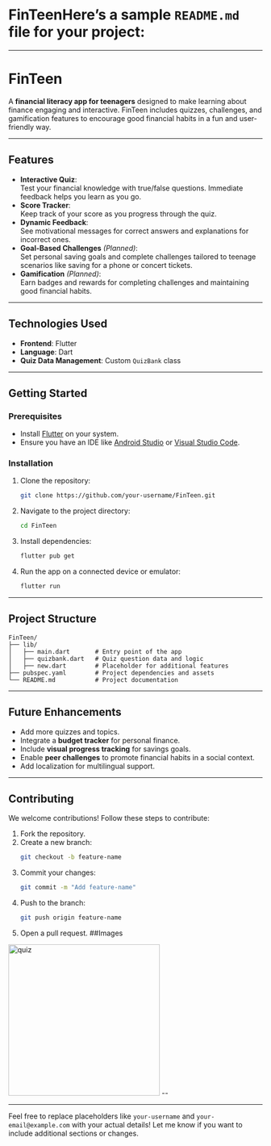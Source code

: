 # FinTeenHere’s a sample `README.md` file for your project:

---

# **FinTeen**  
A **financial literacy app for teenagers** designed to make learning about finance engaging and interactive. FinTeen includes quizzes, challenges, and gamification features to encourage good financial habits in a fun and user-friendly way.

---

## **Features**
- **Interactive Quiz**:  
  Test your financial knowledge with true/false questions. Immediate feedback helps you learn as you go.  
- **Score Tracker**:  
  Keep track of your score as you progress through the quiz.  
- **Dynamic Feedback**:  
  See motivational messages for correct answers and explanations for incorrect ones.  
- **Goal-Based Challenges** *(Planned)*:  
  Set personal saving goals and complete challenges tailored to teenage scenarios like saving for a phone or concert tickets.  
- **Gamification** *(Planned)*:  
  Earn badges and rewards for completing challenges and maintaining good financial habits.

---

## **Technologies Used**
- **Frontend**: Flutter  
- **Language**: Dart  
- **Quiz Data Management**: Custom `QuizBank` class  

---

## **Getting Started**

### Prerequisites
- Install [Flutter](https://flutter.dev/docs/get-started/install) on your system.
- Ensure you have an IDE like [Android Studio](https://developer.android.com/studio) or [Visual Studio Code](https://code.visualstudio.com/).

### Installation
1. Clone the repository:  
   ```bash
   git clone https://github.com/your-username/FinTeen.git
   ```
2. Navigate to the project directory:  
   ```bash
   cd FinTeen
   ```
3. Install dependencies:  
   ```bash
   flutter pub get
   ```
4. Run the app on a connected device or emulator:  
   ```bash
   flutter run
   ```

---

## **Project Structure**
```
FinTeen/
├── lib/
│   ├── main.dart       # Entry point of the app
│   ├── quizbank.dart   # Quiz question data and logic
│   ├── new.dart        # Placeholder for additional features
├── pubspec.yaml        # Project dependencies and assets
└── README.md           # Project documentation
```

---

## **Future Enhancements**
- Add more quizzes and topics.
- Integrate a **budget tracker** for personal finance.
- Include **visual progress tracking** for savings goals.
- Enable **peer challenges** to promote financial habits in a social context.
- Add localization for multilingual support.

---

## **Contributing**
We welcome contributions! Follow these steps to contribute:  
1. Fork the repository.  
2. Create a new branch:  
   ```bash
   git checkout -b feature-name
   ```
3. Commit your changes:  
   ```bash
   git commit -m "Add feature-name"
   ```
4. Push to the branch:  
   ```bash
   git push origin feature-name
   ```
5. Open a pull request.
##Images
<img src="img1.PNG-" alt="quiz" width="300"/>
--


---

Feel free to replace placeholders like `your-username` and `your-email@example.com` with your actual details! Let me know if you want to include additional sections or changes.
